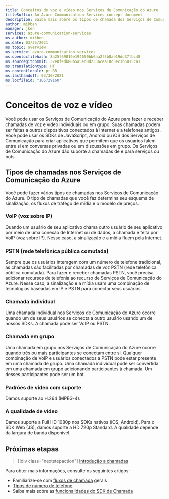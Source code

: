 ```yaml
---
title: Conceitos de voz e vídeo nos Serviços de Comunicação do Azure
titleSuffix: An Azure Communication Services concept document
description: Saiba mais sobre os tipos de chamada dos Serviços de Comunicação.
author: mikben
manager: jken
services: azure-communication-services
ms.author: mikben
ms.date: 03/25/2021
ms.topic: overview
ms.service: azure-communication-services
ms.openlocfilehash: 8a25f69019e194650bb6aa2f5b8ae19dd37fbc48
ms.sourcegitcommit: 32e0fedb80b5a5ed0d2336cea18c3ec3b5015ca1
ms.translationtype: HT
ms.contentlocale: pt-BR
ms.lasthandoff: 03/30/2021
ms.locfileid: "105729160"
---
```

# <a name="voice-and-video-concepts"></a>Conceitos de voz e vídeo

Você pode usar os Serviços de Comunicação do Azure para fazer e receber chamadas de voz e vídeo individuais ou em grupo. Suas chamadas podem ser feitas a outros dispositivos conectados à Internet e a telefones antigos. Você pode usar os SDKs de JavaScript, Android ou iOS dos Serviços de Comunicação para criar aplicativos que permitem que os usuários falem entre si em conversas privadas ou em discussões em grupo. Os Serviços de Comunicação do Azure dão suporte a chamadas de e para serviços ou bots.

## <a name="call-types-in-azure-communication-services"></a>Tipos de chamadas nos Serviços de Comunicação do Azure

Você pode fazer vários tipos de chamadas nos Serviços de Comunicação do Azure. O tipo de chamadas que você faz determina seu esquema de sinalização, os fluxos de tráfego de mídia e o modelo de preços.

### <a name="voice-over-ip-voip"></a>VoIP (voz sobre IP)

Quando um usuário de seu aplicativo chama outro usuário de seu aplicativo por meio de uma conexão de Internet ou de dados, a chamada é feita por VoIP (voz sobre IP). Nesse caso, a sinalização e a mídia fluem pela Internet.

### <a name="public-switched-telephone-network-pstn"></a>PSTN (rede telefônica pública comutada)

Sempre que os usuários interagem com um número de telefone tradicional, as chamadas são facilitadas por chamadas de voz PSTN (rede telefônica pública comutada). Para fazer e receber chamadas PSTN, você precisa adicionar recursos de telefonia ao recurso de Serviços de Comunicação do Azure. Nesse caso, a sinalização e a mídia usam uma combinação de tecnologias baseadas em IP e PSTN para conectar seus usuários.

### <a name="one-to-one-call"></a>Chamada individual

Uma chamada individual nos Serviços de Comunicação do Azure ocorre quando um de seus usuários se conecta a outro usuário usando um de nossos SDKs. A chamada pode ser VoIP ou PSTN.

### <a name="group-call"></a>Chamada em grupo

Uma chamada em grupo nos Serviços de Comunicação do Azure ocorre quando três ou mais participantes se conectam entre si. Qualquer combinação de VoIP e usuários conectados a PSTN pode estar presente em uma chamada de grupo. Uma chamada individual pode ser convertida em uma chamada em grupo adicionando participantes à chamada. Um desses participantes pode ser um bot.

### <a name="supported-video-standards"></a>Padrões de vídeo com suporte
Damos suporte ao H.264 (MPEG-4).

### <a name="video-quality"></a>A qualidade de vídeo 
Damos suporte a Full HD 1080p nos SDKs nativos (iOS, Android). Para o SDK Web (JS), damos suporte a HD 720p Standard. A qualidade depende da largura de banda disponível.

## <a name="next-steps"></a>Próximas etapas

> [!div class="nextstepaction"]
> [Introdução a chamadas](../../quickstarts/voice-video-calling/getting-started-with-calling.md)

Para obter mais informações, consulte os seguintes artigos:
- Familiarize-se com [fluxos de chamada](../call-flows.md) gerais
- [Tipos de número de telefone](../telephony-sms/plan-solution.md)
- Saiba mais sobre as [funcionalidades do SDK de Chamada](../voice-video-calling/calling-sdk-features.md)
